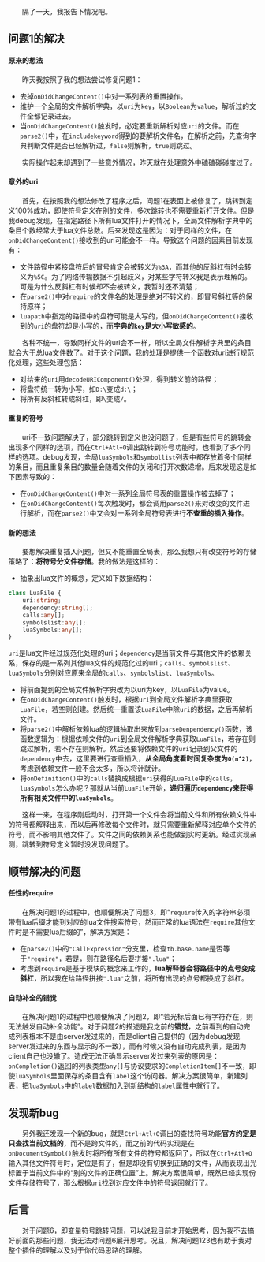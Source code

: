 　　隔了一天，我报告下情况吧。

## 问题1的解决

#### 原来的想法

　　昨天我按照了我的想法尝试修复问题1：
- 去掉`onDidChangeContent()`中对一系列表的重置操作。
- 维护一个全局的文件解析字典，以`uri`为`key`，以`Boolean`为`value`，解析过的文件全都记录进去。
- 当`onDidChangeContent()`触发时，必定要重新解析对应`uri`的文件。而在`parse2()`中，在`includekeyword`得到的要解析文件名，在解析之前，先查询字典判断文件是否已经解析过，`false`则解析，`true`则跳过。

　　实际操作起来却遇到了一些意外情况，昨天就在处理意外中磕磕碰碰度过了。

#### 意外的uri

　　首先，在按照我的想法修改了程序之后，问题1在表面上被修复了，跳转到定义100%成功，即使符号定义在别的文件，多次跳转也不需要重新打开文件。但是我debug发现，在指定路径下所有lua文件打开的情况下，全局文件解析字典中的条目个数经常大于lua文件总数。后来发现这是因为：对于同样的文件，在`onDidChangeContent()`接收到的uri可能会不一样。导致这个问题的因素目前发现有：
- 文件路径中紧接盘符后的冒号肯定会被转义为`%3A`，而其他的反斜杠有时会转义为`%5C`。为了网络传输数据不引起歧义，对某些字符转义我是表示理解的。可是为什么反斜杠有时候却不会被转义，我暂时还不清楚；
- 在`parse2()`中对`require`的文件名的处理是绝对不转义的，即冒号斜杠等的保持原样；
- `luapath`中指定的路径中的盘符可能是大写的，但`onDidChangeContent()`接收到的`uri`的盘符却是小写的，而**字典的`key`是大小写敏感的**。

　　各种不统一，导致同样文件的uri会不一样，所以全局文件解析字典里的条目就会大于总lua文件数了。对于这个问题，我的处理是提供一个函数对uri进行规范化处理，这些处理包括：
- 对给来的`uri`用`decodeURIComponent()`处理，得到转义前的路径；
- 将盘符统一转为小写，如`D:\`变成`d:\`；
- 将所有反斜杠转成斜杠，即`\`变成`/`。

#### 重复的符号

　　uri不一致问题解决了，部分跳转到定义也没问题了，但是有些符号的跳转会出现多个同样的选项，而在`Ctrl+Atl+O`调出跳转到符号功能时，也看到了多个同样的选项。debug发现，全局`luaSymbols`和`symbollist`列表中都存放着多个同样的条目，而且重复条目的数量会随着文件的关闭和打开次数递增。后来发现这是如下因素导致的：
- 在`onDidChangeContent()`中对一系列全局符号表的重置操作被去掉了；
- 在`onDidChangeContent()`每次触发时，都会调用`parse2()`来对改变的文件进行解析，而在`parse2()`中又会对一系列全局符号表进行**不查重的插入操作**。


#### 新的想法

　　要想解决重复插入问题，但又不能重置全局表，那么我想只有改变符号的存储策略了：**将符号分文件存储**。我的做法是这样的：
- 抽象出lua文件的概念，定义如下数据结构：

``` Typescript
class LuaFile {
    uri:string;
    dependency:string[];
    calls:any[];
    symbolslist:any[];
    luaSymbols:any[];
}
```

`uri`是lua文件经过规范化处理的uri；`dependency`是当前文件与其他文件的依赖关系，保存的是一系列其他lua文件的规范化过的uri；`calls`、`symbolslist`、`luaSymbols`分别对应原来全局的`calls`、`symbolslist`、`luaSymbols`。
- 将前面提到的全局文件解析字典改为以uri为key，以`LuaFile`为value。
- 在`onDidChangeContent()`触发时，根据`uri`到全局文件解析字典里获取`LuaFile`，若空则创建。然后统一重置该`LuaFile`中除`uri`的数据，之后再解析文件。
- 将`parse2()`中解析依赖lua的逻辑抽取出来放到`parseDenpendency()`函数，该函数逻辑为：根据依赖文件的`uri`到全局文件解析字典获取`LuaFile`，若存在则跳过解析，若不存在则解析。然后还要将依赖文件的`uri`记录到父文件的`dependency`中去，这里要进行查重插入，**从全局角度看时间复杂度为`O(n^2)`**，考虑到依赖文件一般不会太多，所以将计就计。
- 将`onDefinition()`中的`calls`替换成根据`uri`获得的`LuaFile`中的`calls`，`luaSymbols`怎么办呢？那就从当前`LuaFile`开始，**递归遍历`dependency`来获得所有相关文件中的`luaSymbols`**。

　　这样一来，在程序刚启动时，打开第一个文件会将当前文件和所有依赖文件中的符号都解释出来，而以后再修改每个文件时，就只需要重新解释对应单个文件的符号，而不影响其他文件了。文件之间的依赖关系也能做到实时更新。经过实现亲测，跳转到符号定义暂时没发现问题了。

## 顺带解决的问题

#### 任性的require

　　在解决问题1的过程中，也顺便解决了问题3，即“`require`传入的字符串必须带有lua后缀才能到对应的lua文件搜索符号，然而正常的lua语法在`require`其他文件时是不需要lua后缀的”，解决方案是：
- 在`parse2()`中的`"CallExpression"`分支里，检查`tb.base.name`是否等于`"require"`，若是，则在路径名后要拼接`".lua"`；
- 考虑到`require`是基于模块的概念来工作的，**lua解释器会将路径中的点号变成斜杠**，所以我在给路径拼接`".lua"`之前，将所有出现的点号都换成了斜杠。

#### 自动补全的错觉

　　在解决问题1的过程中也顺便解决了问题2，即“若光标后面已有字符存在，则无法触发自动补全功能”。对于问题2的描述是我之前的**错觉**，之前看到的自动完成列表根本不是由server发过来的，而是client自己提供的（因为debug发现server发过来的东西与显示的不一致），而有时候又没有自动完成列表，是因为client自己也没辙了。造成无法正确显示server发过来列表的原因是：`onCompletion()`返回的列表类型`any[]`与协议要求的`CompletionItem[]`不一致，即使`luaSymbols`里面保存的条目含有`label`这个访问器。解决方案很简单，新建列表，把`luaSymbols`中的`label`数据加入到新结构的`label`属性中就行了。

## 发现新bug

　　另外我还发现一个新的bug，就是`Ctrl+Atl+O`调出的查找符号功能**官方约定是只查找当前文档的**，而不是跨文件的，而之前的代码实现是在`onDocumentSymbol()`触发时将所有所有文件的符号都返回了，所以在`Ctrl+Atl+O`输入其他文件符号时，定位是有了，但是却没有切换到正确的文件，从而表现出光标置于当前文件中的“别的文件的正确位置”上。解决方案很简单，既然已经实现份文件存储符号了，那么根据`uri`找到对应文件中的符号返回就行了。

## 后言

　　对于问题6，即变量符号跳转问题，可以说我目前才开始思考，因为我不去搞好前面的那些问题，我无法对问题6展开思考。况且，解决问题123也有助于我对整个插件的理解以及对于你代码思路的理解。











